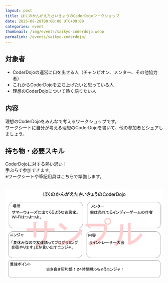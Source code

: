 ```yaml
---
layout: post
title: ぼくのかんがえたさいきょうのCoderDojoワークショップ
date: 2025-08-28T00:00:00 UTC+09:00
categories: event
thumbnail: /img/events/saikyo-coderdojo.webp
permalink: /events/saikyo-coderdojo/
---
```


## 対象者
- CoderDojoの運営に口を出せる人（チャンピオン、メンター、その他協力者）
- これからCoderDojoを立ち上げたいと思っている人
- 理想のCoderDojoについて熱く語りたい人

## 内容
理想のCoderDojoをみんなで考えるワークショップです。<br />
ワークシートに自分が考える理想のCoderDojoを書いて、他の参加者とシェアしましょう。

## 持ち物・必要スキル
CoderDojoに対する熱い思い！<br />
手ぶらで参加できます。<br />
※ワークシートや筆記用具はこちらで準備します。<br />
<br />

![](/img/events/saikyo-coderdojo.webp)
